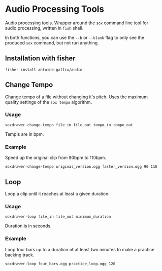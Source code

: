 # Audio Processing Tools

Audio processing tools. Wrapper around the `sox` command line tool for audio processing, written in `fish` shell. 

In both functions, you can use the `--b` or `--blank` flag to only see the produced `sox` command, but not run anything.

## Installation with fisher

`fisher install antoine-gallix/audio`

## Change Tempo

Change tempo of a file without changing it's pitch. Uses the maximum quality settings of the `sox tempo` algorithm.

### Usage

`soxdrawer-change-tempo file_in file_out tempo_in tempo_out`

Tempis are in bpm.

### Example

Speed up the original clip from 90bpm to 110bpm.

`soxdrawer-change-tempo original_version.ogg faster_version.ogg 90 110`

## Loop

Loop a clip until it reaches at least a given duration.

### Usage

`soxdrawer-loop file_in file_out minimum_duration`

Duration is in seconds.

### Example

Loop four bars up to a duration of at least two minutes to make a practice backing track.

`soxdrawer-loop four_bars.ogg practice_loop.ogg 120`
